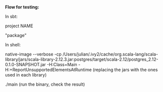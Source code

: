 **Flow for testing:**

In sbt:

project NAME

"package"



In shell:

native-image --verbose -cp /Users/julian/.ivy2/cache/org.scala-lang/scala-library/jars/scala-library-2.12.3.jar:postgres/target/scala-2.12/postgres_2.12-0.1.0-SNAPSHOT.jar -H:Class=Main -H:+ReportUnsupportedElementsAtRuntime (replacing the jars with the ones used in each library)

./main (run the binary, check the result)